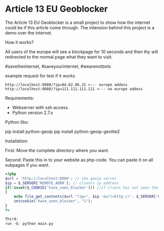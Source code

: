 # Article 13 EU Geoblocker

The Article 13 EU Geoblocker is a small project to show how the internet could be if this article come through.
The intension behind this project is a demo over the internet.

How it works?

All users of the europe will see a blockpage for 10 seconds and then thy will redirected to the normal page what they want to visit. 

#savetheinternet, #saveyourinternet, #wearenotbots


example request for test if it works
```text
http://localhost:8080/?ip=84.62.86.32 <--- europe addess
http://localhost:8080/?ip=111.111.111.111 <--- no europe addess
```

Requirements:
- Webserver with ssh access.
- Python version 2.7.x

Python libs:

pip install python-geoip
pip install python-geoip-geolite2


Installation:

First: 
Move the complete directory where you want.

Second:
Paste this in to your website as php-code.
You can paste it on all subpages if you want.
```php
<?php
$url = 'http://localhost:8080'; // the geoip server
$ip = $_SERVER['REMOTE_ADDR']; // clients ip address
if(!isset($_COOKIE['have_seen_blocker'])) //if client has not seen the blocker it will see it one times per day
{
	echo file_get_contents($url."?ip=". $ip.'&url=http://'. $_SERVER['HTTP_HOST'].$_SERVER['REQUEST_URI']);
	setcookie('have_seen_blocker', "1");
}
?>

Third:
run ~$: python main.py
```
